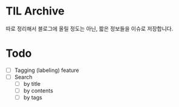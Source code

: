 # TIL Archive

따로 정리해서 블로그에 올릴 정도는 아닌, 짧은 정보들을 이슈로 저장합니다.

# Todo
- [ ] Tagging (labeling) feature
- [ ] Search 
  + [ ] by title
  + [ ] by contents
  + [ ] by tags 
